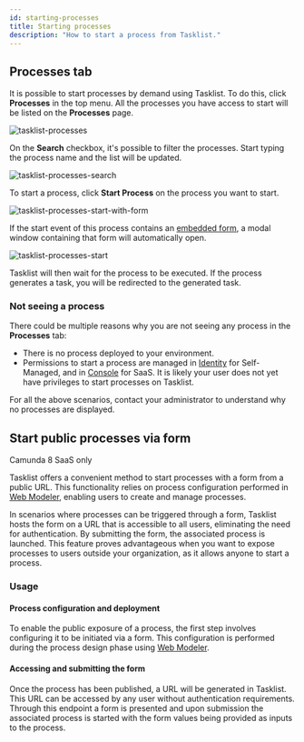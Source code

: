 ```yaml
---
id: starting-processes
title: Starting processes
description: "How to start a process from Tasklist."
---
```


## Processes tab

It is possible to start processes by demand using Tasklist. To do this, click **Processes** in the top menu. All the processes you have access to start will be listed on the **Processes** page.

![tasklist-processes](img/tasklist-processes.png)

On the **Search** checkbox, it's possible to filter the processes. Start typing the process name and the list will be updated.

![tasklist-processes-search](img/tasklist-processes-search.png)

To start a process, click **Start Process** on the process you want to start.

![tasklist-processes-start-with-form](img/tasklist-processes-start-with-form.png)

If the start event of this process contains an [embedded form](/components/modeler/web-modeler/advanced-modeling/publish-public-processes.md#embed-form-in-start-event), a modal window containing that form will automatically open.

![tasklist-processes-start](img/tasklist-processes-start.png)

Tasklist will then wait for the process to be executed. If the process generates a task, you will be redirected to the generated task.

### Not seeing a process

There could be multiple reasons why you are not seeing any process in the **Processes** tab:

- There is no process deployed to your environment.
- Permissions to start a process are managed in [Identity](/self-managed/identity/user-guide/authorizations/managing-resource-authorizations.md) for Self-Managed, and in [Console](/components/console/manage-organization/manage-users.md) for SaaS. It is likely your user does not yet have privileges to start processes on Tasklist.

For all the above scenarios, contact your administrator to understand why no processes are displayed.

## Start public processes via form

<span class="badge badge--cloud">Camunda 8 SaaS only</span>

Tasklist offers a convenient method to start processes with a form from a public URL. This functionality relies on process configuration performed in [Web Modeler](/components/modeler/web-modeler/advanced-modeling/publish-public-processes.md), enabling users to create and manage processes.

In scenarios where processes can be triggered through a form, Tasklist hosts the form on a URL that is accessible to all users, eliminating the need for authentication. By submitting the form, the associated process is launched. This feature proves advantageous when you want to expose processes to users outside your organization, as it allows anyone to start a process.

### Usage

#### Process configuration and deployment

To enable the public exposure of a process, the first step involves configuring it to be initiated via a form. This configuration is performed during the process design phase using [Web Modeler](/components/modeler/web-modeler/advanced-modeling/publish-public-processes.md).

#### Accessing and submitting the form

Once the process has been published, a URL will be generated in Tasklist. This URL can be accessed by any user without authentication requirements. Through this endpoint a form is presented and upon submission the associated process is started with the form values being provided as inputs to the process.
